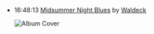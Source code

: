 *   16:48:13  [Midsummer Night Blues](http://goo.gl/SmNbcq) by [Waldeck](http://www.last.fm/music/Waldeck)

    ![Album Cover](http://userserve-ak.last.fm/serve/174s/69994628.png "Ballroom Stories")

